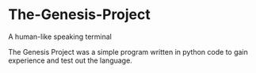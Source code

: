 # The-Genesis-Project
A human-like speaking terminal

The Genesis Project was a simple program written in python code to gain experience and test out the language.

